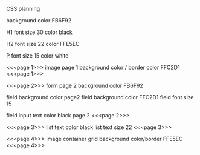 CSS planning

background
color FB6F92

H1 font size 30
color black

H2 font size 22
color FFE5EC

P font size 15
color white



<<<page 1>>>
image page 1
background color / border color FFC2D1
<<<page 1>>>


 <<<page 2>>>
form page 2
background color FB6F92

field background color page2
field background color FFC2D1
field font size 15

field input text color black page 2
<<<page 2>>>


<<<page 3>>>
list text color black
list text size 22
<<<page 3>>>


<<<page 4>>>
image container grid
background color/border FFE5EC
<<<page 4>>>
